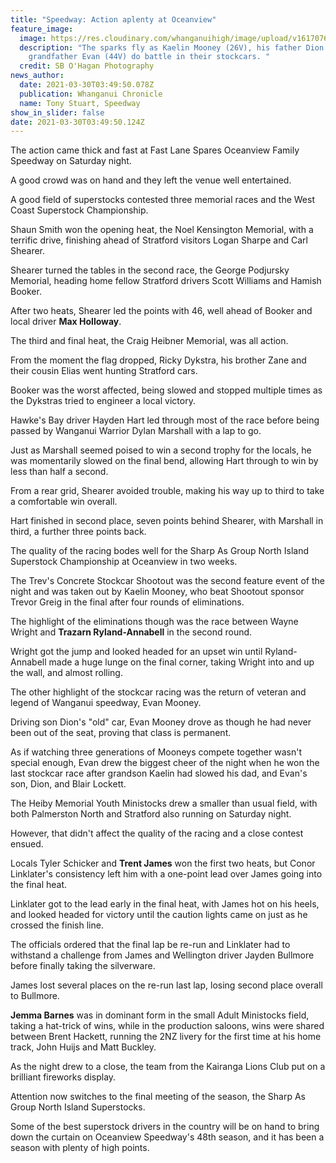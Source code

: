 ```yaml
---
title: "Speedway: Action aplenty at Oceanview"
feature_image:
  image: https://res.cloudinary.com/whanganuihigh/image/upload/v1617076360/News/Kaelin_Mooney_26V_._Chron_30.3.21.jpg
  description: "The sparks fly as Kaelin Mooney (26V), his father Dion (6V) and
    grandfather Evan (44V) do battle in their stockcars. "
  credit: SB O'Hagan Photography
news_author:
  date: 2021-03-30T03:49:50.078Z
  publication: Whanganui Chronicle
  name: Tony Stuart, Speedway
show_in_slider: false
date: 2021-03-30T03:49:50.124Z
---
```

The action came thick and fast at Fast Lane Spares Oceanview Family Speedway on Saturday night.

A good crowd was on hand and they left the venue well entertained.

A good field of superstocks contested three memorial races and the West Coast Superstock Championship.

Shaun Smith won the opening heat, the Noel Kensington Memorial, with a terrific drive, finishing ahead of Stratford visitors Logan Sharpe and Carl Shearer.

Shearer turned the tables in the second race, the George Podjursky Memorial, heading home fellow Stratford drivers Scott Williams and Hamish Booker.

After two heats, Shearer led the points with 46, well ahead of Booker and local driver **Max Holloway**.

The third and final heat, the Craig Heibner Memorial, was all action.

From the moment the flag dropped, Ricky Dykstra, his brother Zane and their cousin Elias went hunting Stratford cars.

Booker was the worst affected, being slowed and stopped multiple times as the Dykstras tried to engineer a local victory.

Hawke's Bay driver Hayden Hart led through most of the race before being passed by Wanganui Warrior Dylan Marshall with a lap to go.

Just as Marshall seemed poised to win a second trophy for the locals, he was momentarily slowed on the final bend, allowing Hart through to win by less than half a second.

From a rear grid, Shearer avoided trouble, making his way up to third to take a comfortable win overall.

Hart finished in second place, seven points behind Shearer, with Marshall in third, a further three points back.

The quality of the racing bodes well for the Sharp As Group North Island Superstock Championship at Oceanview in two weeks.

The Trev's Concrete Stockcar Shootout was the second feature event of the night and was taken out by Kaelin Mooney, who beat Shootout sponsor Trevor Greig in the final after four rounds of eliminations.

The highlight of the eliminations though was the race between Wayne Wright and **Trazarn Ryland-Annabell** in the second round.

Wright got the jump and looked headed for an upset win until Ryland-Annabell made a huge lunge on the final corner, taking Wright into and up the wall, and almost rolling.

The other highlight of the stockcar racing was the return of veteran and legend of Wanganui speedway, Evan Mooney.

Driving son Dion's "old" car, Evan Mooney drove as though he had never been out of the seat, proving that class is permanent.

As if watching three generations of Mooneys compete together wasn't special enough, Evan drew the biggest cheer of the night when he won the last stockcar race after grandson Kaelin had slowed his dad, and Evan's son, Dion, and Blair Lockett.

The Heiby Memorial Youth Ministocks drew a smaller than usual field, with both Palmerston North and Stratford also running on Saturday night.

However, that didn't affect the quality of the racing and a close contest ensued.

Locals Tyler Schicker and **Trent James** won the first two heats, but Conor Linklater's consistency left him with a one-point lead over James going into the final heat.

Linklater got to the lead early in the final heat, with James hot on his heels, and looked headed for victory until the caution lights came on just as he crossed the finish line.

The officials ordered that the final lap be re-run and Linklater had to withstand a challenge from James and Wellington driver Jayden Bullmore before finally taking the silverware.

James lost several places on the re-run last lap, losing second place overall to Bullmore.

**Jemma Barnes** was in dominant form in the small Adult Ministocks field, taking a hat-trick of wins, while in the production saloons, wins were shared between Brent Hackett, running the 2NZ livery for the first time at his home track, John Huijs and Matt Buckley.

As the night drew to a close, the team from the Kairanga Lions Club put on a brilliant fireworks display.

Attention now switches to the final meeting of the season, the Sharp As Group North Island Superstocks.

Some of the best superstock drivers in the country will be on hand to bring down the curtain on Oceanview Speedway's 48th season, and it has been a season with plenty of high points.